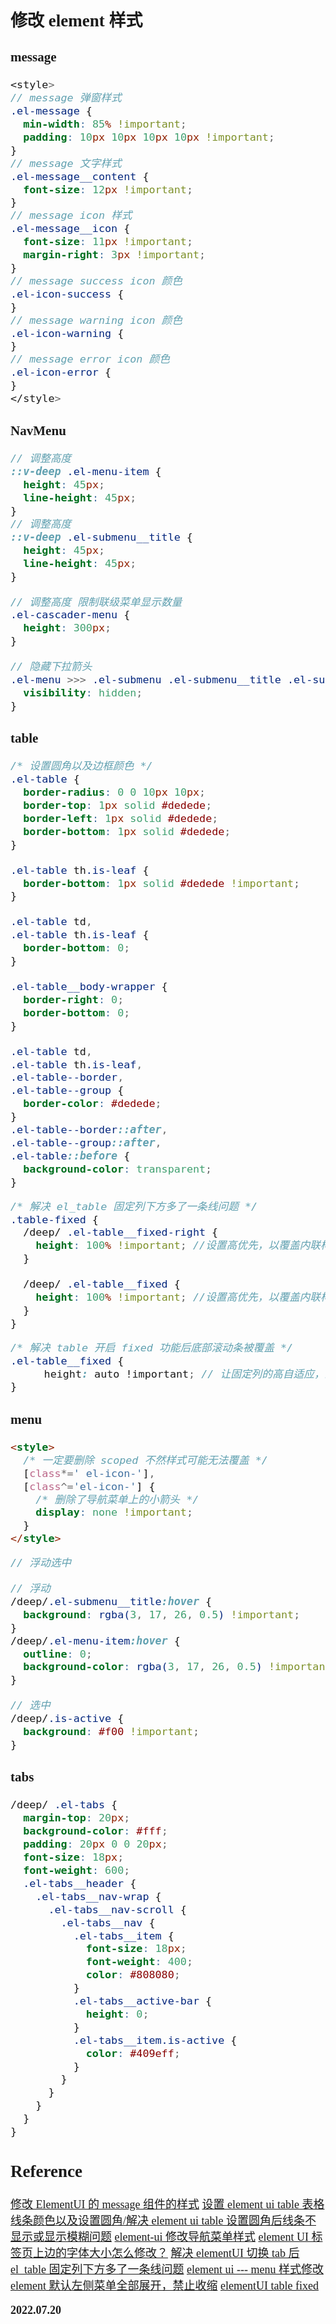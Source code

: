 <font size=4 face='楷体'>

## 修改 element 样式

### message

```scss
<style>
// message 弹窗样式
.el-message {
  min-width: 85% !important;
  padding: 10px 10px 10px 10px !important;
}
// message 文字样式
.el-message__content {
  font-size: 12px !important;
}
// message icon 样式
.el-message__icon {
  font-size: 11px !important;
  margin-right: 3px !important;
}
// message success icon 颜色
.el-icon-success {
}
// message warning icon 颜色
.el-icon-warning {
}
// message error icon 颜色
.el-icon-error {
}
</style>
```

### NavMenu

```scss
// 调整高度
::v-deep .el-menu-item {
  height: 45px;
  line-height: 45px;
}
// 调整高度
::v-deep .el-submenu__title {
  height: 45px;
  line-height: 45px;
}

// 调整高度 限制联级菜单显示数量
.el-cascader-menu {
  height: 300px;
}

// 隐藏下拉箭头
.el-menu >>> .el-submenu .el-submenu__title .el-submenu__icon-arrow {
  visibility: hidden;
}
```

### table

```scss
/* 设置圆角以及边框颜色 */
.el-table {
  border-radius: 0 0 10px 10px;
  border-top: 1px solid #dedede;
  border-left: 1px solid #dedede;
  border-bottom: 1px solid #dedede;
}

.el-table th.is-leaf {
  border-bottom: 1px solid #dedede !important;
}

.el-table td,
.el-table th.is-leaf {
  border-bottom: 0;
}

.el-table__body-wrapper {
  border-right: 0;
  border-bottom: 0;
}

.el-table td,
.el-table th.is-leaf,
.el-table--border,
.el-table--group {
  border-color: #dedede;
}
.el-table--border::after,
.el-table--group::after,
.el-table::before {
  background-color: transparent;
}
```

```scss
/* 解决 el_table 固定列下方多了一条线问题 */
.table-fixed {
  /deep/ .el-table__fixed-right {
    height: 100% !important; //设置高优先，以覆盖内联样式
  }

  /deep/ .el-table__fixed {
    height: 100% !important; //设置高优先，以覆盖内联样式
  }
}
```

```scss
/* 解决 table 开启 fixed 功能后底部滚动条被覆盖 */
.el-table__fixed {
  　　height: auto !important; // 让固定列的高自适应，且设置!important覆盖ele-ui的默认样式
}
```

### menu

```html
<style>
  /* 一定要删除 scoped 不然样式可能无法覆盖 */
  [class*=' el-icon-'],
  [class^='el-icon-'] {
    /* 删除了导航菜单上的小箭头 */
    display: none !important;
  }
</style>
```

```scss
// 浮动选中

// 浮动
/deep/.el-submenu__title:hover {
  background: rgba(3, 17, 26, 0.5) !important;
}
/deep/.el-menu-item:hover {
  outline: 0;
  background-color: rgba(3, 17, 26, 0.5) !important;
}

// 选中
/deep/.is-active {
  background: #f00 !important;
}
```

### tabs

```scss
/deep/ .el-tabs {
  margin-top: 20px;
  background-color: #fff;
  padding: 20px 0 0 20px;
  font-size: 18px;
  font-weight: 600;
  .el-tabs__header {
    .el-tabs__nav-wrap {
      .el-tabs__nav-scroll {
        .el-tabs__nav {
          .el-tabs__item {
            font-size: 18px;
            font-weight: 400;
            color: #808080;
          }
          .el-tabs__active-bar {
            height: 0;
          }
          .el-tabs__item.is-active {
            color: #409eff;
          }
        }
      }
    }
  }
}
```

## Reference

[修改 ElementUI 的 message 组件的样式](http://www.javashuo.com/article/p-gjefufzk-xh.html)
[设置 element ui table 表格线条颜色以及设置圆角/解决 element ui table 设置圆角后线条不显示或显示模糊问题](https://blog.csdn.net/mrliucx/article/details/124065000)
[element-ui 修改导航菜单样式](https://www.jianshu.com/p/8effb4a81b4a)
[element UI 标签页上边的字体大小怎么修改？](https://blog.csdn.net/qq_49249100/article/details/109310888)
[解决 elementUI 切换 tab 后 el_table 固定列下方多了一条线问题](https://www.jb51.net/article/191143.htm)
[element ui --- menu 样式修改](https://www.jianshu.com/p/24fa9522d1ad)
[element 默认左侧菜单全部展开，禁止收缩](https://www.it610.com/article/1349967382696767488.htm)
[elementUI table fixed](https://www.cnblogs.com/sixrookie/p/14777274.html)

**2022.07.20**
